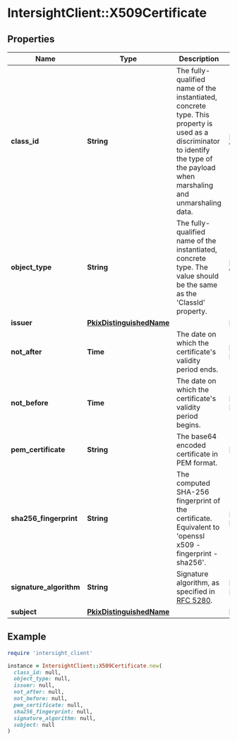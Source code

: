 # IntersightClient::X509Certificate

## Properties

| Name | Type | Description | Notes |
| ---- | ---- | ----------- | ----- |
| **class_id** | **String** | The fully-qualified name of the instantiated, concrete type. This property is used as a discriminator to identify the type of the payload when marshaling and unmarshaling data. | [default to &#39;x509.Certificate&#39;] |
| **object_type** | **String** | The fully-qualified name of the instantiated, concrete type. The value should be the same as the &#39;ClassId&#39; property. | [default to &#39;x509.Certificate&#39;] |
| **issuer** | [**PkixDistinguishedName**](PkixDistinguishedName.md) |  | [optional] |
| **not_after** | **Time** | The date on which the certificate&#39;s validity period ends. | [optional][readonly] |
| **not_before** | **Time** | The date on which the certificate&#39;s validity period begins. | [optional][readonly] |
| **pem_certificate** | **String** | The base64 encoded certificate in PEM format. | [optional] |
| **sha256_fingerprint** | **String** | The computed SHA-256 fingerprint of the certificate. Equivalent to &#39;openssl x509 -fingerprint -sha256&#39;. | [optional][readonly] |
| **signature_algorithm** | **String** | Signature algorithm, as specified in [RFC 5280](https://tools.ietf.org/html/rfc5280). | [optional][readonly] |
| **subject** | [**PkixDistinguishedName**](PkixDistinguishedName.md) |  | [optional] |

## Example

```ruby
require 'intersight_client'

instance = IntersightClient::X509Certificate.new(
  class_id: null,
  object_type: null,
  issuer: null,
  not_after: null,
  not_before: null,
  pem_certificate: null,
  sha256_fingerprint: null,
  signature_algorithm: null,
  subject: null
)
```

